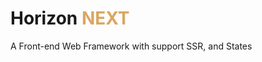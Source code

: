 <h1>
    <span>Horizon</span>
    <font color="#dba661">NEXT</font>
</h1>

A Front-end Web Framework with support SSR, and States